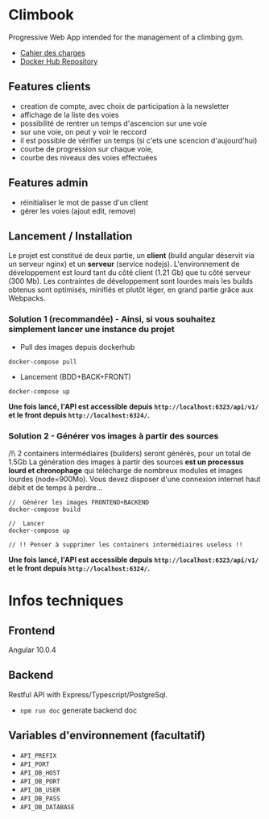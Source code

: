# Climbook

Progressive Web App intended for the management of a climbing gym.

* [Cahier des charges](https://docs.google.com/document/d/13sVdpy0Ea0QqceZefBAknCtqHe0utRDcX6KWkRcdkI4/)
* [Docker Hub Repository](https://hub.docker.com/repository/docker/thecyrion/bdd_cnam)

## Features clients
* creation de compte, avec choix de participation à la newsletter
* affichage de la liste des voies
* possibilité de rentrer un temps d'ascencion sur une voie
* sur une voie, on peut y voir le reccord
* il est possible de vérifier un temps (si c'ets une scencion d'aujourd'hui)
* courbe de progression sur chaque voie, 
* courbe des niveaux des voies effectuées

## Features admin
* réinitialiser le mot de passe d'un client
* gérer les voies (ajout edit, remove)


## Lancement / Installation

Le projet est constitué de deux partie, un __client__ (build angular déservit via un serveur nginx) et un __serveur__ (service nodejs).
L'environnement de développement est lourd tant du côté client (1.21 Gb) que tu côté serveur (300 Mb). Les contraintes de développement sont lourdes mais les builds obtenus sont optimisés, minifiés et plutôt léger, en grand partie grâce aux Webpacks.

### Solution 1 (recommandée) - Ainsi, si vous souhaitez simplement lancer une instance du projet
* Pull des images depuis dockerhub
```
docker-compose pull
```
* Lancement (BDD+BACK+FRONT)
```
docker-compose up
```

**Une fois lancé, l'API est accessible depuis `http://localhost:6323/api/v1/` et le front depuis `http://localhost:6324/`.**

### Solution 2 - Générer vos images à partir des sources
/!\ 2 containers intermédiaires (builders) seront générés, pour un total de 1.5Gb
La génération des images à partir des sources **est un processus lourd et chronophage** qui télécharge
de nombreux modules et images lourdes (node=900Mo). Vous devez disposer d'une connexion internet haut débit et de temps à perdre...

```
//  Générer les images FRONTEND+BACKEND
docker-compose build

//  Lancer
docker-compose up

// !! Penser à supprimer les containers intermédiaires useless !!
```

**Une fois lancé, l'API est accessible depuis `http://localhost:6323/api/v1/` et le front depuis `http://localhost:6324/`.**

# Infos techniques



## Frontend
Angular 10.0.4


## Backend

Restful API with Express/Typescript/PostgreSql.

* `npm run doc` generate backend doc

## Variables d'environnement (facultatif)
* `API_PREFIX`
* `API_PORT`
* `API_DB_HOST`
* `API_DB_PORT`
* `API_DB_USER`
* `API_DB_PASS`
* `API_DB_DATABASE`

